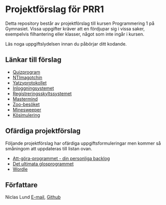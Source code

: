 # Projektförslag för PRR1

Detta repository består av projektförslag till kursen Programmering 1 på Gymnasiet. Vissa uppgifter kräver att en fördjupar sig i vissa saker, exempelvis filhantering eller klasser, något som inte ingår i kursen.

Läs noga uppgiftslydelsen innan du påbörjar ditt kodande.

## Länkar till förslag

- [Quizprogram](github.com/ntinacklund/quiz_template)
- [NTImagotchin](https://github.com/ntinacklund/tamagotchi_template)
- [Yatzyprotokollet](https://github.com/ntinacklund/yatzy_template)
- [Inloggningsystemet](https://github.com/ntinacklund/login_system_template)
- [Registreringsskyltssystemet](https://github.com/ntinacklund/car_registry_template)
- [Mastermind](https://github.com/ntinacklund/mastermind_template)
- [Zoo-besöket](https://github.com/ntinacklund/zoo_template)
- [Minesweeper](https://github.com/ntinacklund/minesweeper_template)
- [Kösimulering](https://github.com/ntinacklund/queue_simulator_template)

## Ofärdiga projektförslag

Följande projektförslag har ofärdiga uppgiftsformuleringar men kommer så småningom att uppdateras till listan ovan.

- [Att-göra-programmet - din personliga backlog](https://github.com/ntinacklund/to_do_list_template)
- [Det ultimata glosprogrammet](github.com/ntinacklund/glossary_template)
- [Wordle](https://github.com/ntinacklund/wordle_template)

## Författare
Niclas Lund [E-mail](niclas.lund@ntig.se), [Github](github.com/ntinacklund)
